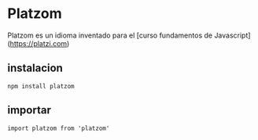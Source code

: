# Platzom

Platzom es un idioma inventado para el [curso fundamentos de Javascript] (https://platzi.com)

## instalacion

```
npm install platzom
```

## importar
```
import platzom from 'platzom'
```